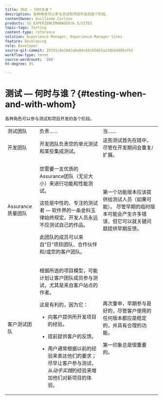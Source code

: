 ```yaml
---
title: 测试 — 何时与谁？
description: 各种角色可以参与测试和项目开发的各个阶段。
contentOwner: Guillaume Carlino
products: SG_EXPERIENCEMANAGER/6.5/SITES
topic-tags: testing
content-type: reference
solution: Experience Manager, Experience Manager Sites
feature: Developing
role: Developer
source-git-commit: 29391c8e3042a8a04c64165663a228bb4886afb5
workflow-type: tm+mt
source-wordcount: '269'
ht-degree: 0%

---
```


# 测试 — 何时与谁？{#testing-when-and-with-whom}

各种角色可以参与测试和项目开发的各个阶段。

<table>
 <tbody>
  <tr>
   <td>测试团队</td>
   <td>负责…… </td>
   <td>当……</td>
  </tr>
  <tr>
   <td>开发团队</td>
   <td>开发团队负责您的单元测试和某些集成测试。</td>
   <td>这些测试首先在链中，尽管在开发期间会重复/扩展。</td>
  </tr>
  <tr>
   <td>Assurance质量团队</td>
   <td><p>您需要一支优质的Assurance团队（无论大小）来进行功能和性能测试。</p> <p>这些是中性的、专注的测试者 — 软件界的一条金科玉律始终规定，开发人员永远不应测试自己的作品。</p> <p>此团队的成员可以来自“日”项目团队、合作伙伴和/或您的客户团队。</p> </td>
   <td><p>第一个功能版本应该提供给测试人员（如果可能）。 尽管早期的临时版本可能会产生许多错误，但它可以就关键问题提供早期反馈。</p> </td>
  </tr>
  <tr>
   <td>客户测试团队</td>
   <td><p>根据所选的项目模型，可能计划让客户团队成员参与测试，尤其是来自客户站点的作者。</p> <p>这是有利的，因为它：</p>
    <ul>
     <li><p>向客户提供所开发项目的经验。</p> </li>
     <li><p>提前提供客户的反馈。</p> </li>
     <li><p>用户通常根据以前的经验来表达他们的要求；尽早让客户参与测试，从<i>动手实践</i>的经验来增加他们对新项目的体验。</p> </li>
    </ul> </td>
   <td><p>再次重申，早期参与是好的，尽管客户使用的任何版本都应是稳定的，并具有合理的功能。</p> <p>第一印象总是很重要的。</p> </td>
  </tr>
 </tbody>
</table>
